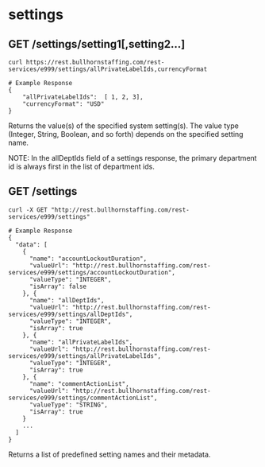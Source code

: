 # settings

## GET /settings/setting1[,setting2...]

``` shell
curl https://rest.bullhornstaffing.com/rest-services/e999/settings/allPrivateLabelIds,currencyFormat

# Example Response
{
    "allPrivateLabelIds":  [ 1, 2, 3],
    "currencyFormat": "USD"
}
```

Returns the value(s) of the specified system setting(s). The value type (Integer, String, Boolean, and so forth) depends on the specified setting name.
<aside class="notice">NOTE: In the allDeptIds field of a settings response, the primary department id is always first in the list of department ids.</aside>

## GET /settings

``` shell
curl -X GET "http://rest.bullhornstaffing.com/rest-services/e999/settings"

# Example Response
{
  "data": [
    {
      "name": "accountLockoutDuration",
      "valueUrl": "http://rest.bullhornstaffing.com/rest-services/e999/settings/accountLockoutDuration",
      "valueType": "INTEGER",
      "isArray": false
    }, {
      "name": "allDeptIds",
      "valueUrl": "http://rest.bullhornstaffing.com/rest-services/e999/settings/allDeptIds",
      "valueType": "INTEGER",
      "isArray": true
    }, {
      "name": "allPrivateLabelIds",
      "valueUrl": "http://rest.bullhornstaffing.com/rest-services/e999/settings/allPrivateLabelIds",
      "valueType": "INTEGER",
      "isArray": true
    }, {
      "name": "commentActionList",
      "valueUrl": "http://rest.bullhornstaffing.com/rest-services/e999/settings/commentActionList",
      "valueType": "STRING",
      "isArray": true
    }
    ...
  ]
}
```

Returns a list of predefined setting names and their metadata.